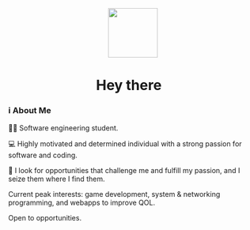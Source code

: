 <div id="header" align="center">
  <img src="https://media.giphy.com/media/M9gbBd9nbDrOTu1Mqx/giphy.gif" width="100"/>
</div>

<div id="badges" align="center">
  <img src="https://komarev.com/ghpvc/?username=EyalMK&style=flat-square&color=blue" alt=""/>
 </div>

<h1 align="center">
  Hey there
  <img src="https://media.giphy.com/media/hvRJCLFzcasrR4ia7z/giphy.gif" width="10px"/>
</h1>

### :information_source: About Me

:man_student: Software engineering student.

:computer: Highly motivated and determined individual with a strong passion for software and coding.

:thought_balloon: I look for opportunities that challenge me and fulfill my passion, and I seize them where I find them.

Current peak interests: game development, system & networking programming, and webapps to improve QOL.

Open to opportunities.
